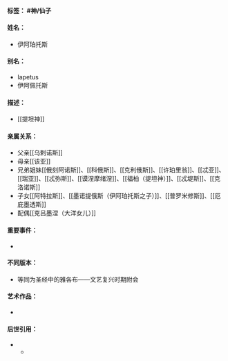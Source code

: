 #### 标签： #神/仙子
#### 姓名：
- 伊阿珀托斯
#### 别名：
- Iapetus
- 伊阿佩托斯
#### 描述：
- [[提坦神]]
#### 亲属关系：
- 父亲[[乌剌诺斯]]
- 母亲[[该亚]]
- 兄弟姐妹[[俄刻阿诺斯]]、[[科俄斯]]、[[克利俄斯]]、[[许珀里翁]]、[[忒亚]]、[[瑞亚]]、[[忒弥斯]]、[[谟涅摩绪涅]]、[[福柏（提坦神）]]、[[忒堤斯]]、[[克洛诺斯]]
- 子女[[阿特拉斯]]、[[墨诺提俄斯（伊阿珀托斯之子）]]、[[普罗米修斯]]、[[厄庇墨透斯]]
- 配偶[[克吕墨涅（大洋女儿）]]
#### 重要事件：
- 
#### 不同版本：
- 等同为圣经中的雅各布——文艺复兴时期附会
#### 艺术作品：
- 
#### 后世引用：
- - 